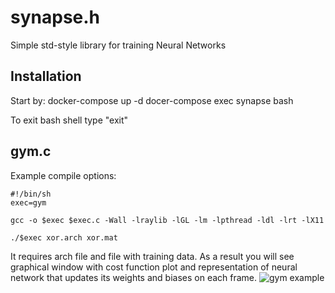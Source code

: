 # synapse.h
Simple std-style library for training Neural Networks
## Installation
Start by:
docker-compose up -d
docer-compose exec synapse bash

To exit bash shell type "exit"
## gym.c
Example compile options:
```
#!/bin/sh
exec=gym

gcc -o $exec $exec.c -Wall -lraylib -lGL -lm -lpthread -ldl -lrt -lX11

./$exec xor.arch xor.mat
```
It requires arch file and file with training data.
As a result you will see graphical window with cost function plot and representation of neural network that updates its weights and biases on each frame.
![gym example]([gym.jpg)
